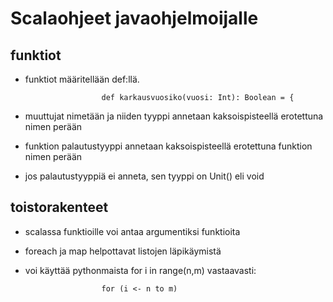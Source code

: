 # Scalaohjeet javaohjelmoijalle

## funktiot
 - funktiot määritellään def:llä.
 
                        def karkausvuosiko(vuosi: Int): Boolean = {

 - muuttujat nimetään ja niiden tyyppi annetaan kaksoispisteellä erotettuna nimen perään
 - funktion palautustyyppi annetaan kaksoispisteellä erotettuna funktion nimen perään
 - jos palautustyyppiä ei anneta, sen tyyppi on Unit() eli void

## toistorakenteet
 - scalassa funktioille voi antaa argumentiksi funktioita
 - foreach ja map helpottavat listojen läpikäymistä
 - voi käyttää pythonmaista for i in range(n,m) vastaavasti:

                        for (i <- n to m)


